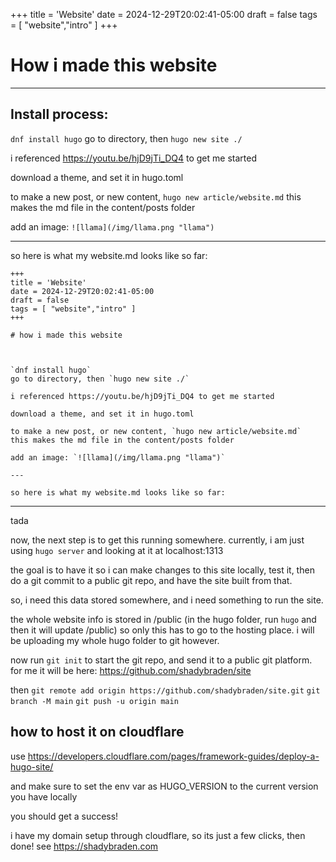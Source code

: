 +++
title = 'Website'
date = 2024-12-29T20:02:41-05:00
draft = false
tags = [ "website","intro" ]
+++

# How i made this website

---

## Install process:

`dnf install hugo`
go to directory, then `hugo new site ./`

i referenced https://youtu.be/hjD9jTi_DQ4 to get me started

download a theme, and set it in hugo.toml

to make a new post, or new content, `hugo new article/website.md`
this makes the md file in the content/posts folder

add an image: `![llama](/img/llama.png "llama")`

---

so here is what my website.md looks like so far:

```
+++
title = 'Website'
date = 2024-12-29T20:02:41-05:00
draft = false
tags = [ "website","intro" ]
+++

# how i made this website



`dnf install hugo`
go to directory, then `hugo new site ./`

i referenced https://youtu.be/hjD9jTi_DQ4 to get me started

download a theme, and set it in hugo.toml

to make a new post, or new content, `hugo new article/website.md`
this makes the md file in the content/posts folder

add an image: `![llama](/img/llama.png "llama")`

---

so here is what my website.md looks like so far:
```

---

tada

now, the next step is to get this running somewhere.
currently, i am just using `hugo server` and looking at it at localhost:1313

the goal is to have it so i can make changes to this site locally, test it, then do a git commit to a public git repo, and have the site built from that.

so, i need this data stored somewhere, and i need something to run the site.

the whole website info is stored in /public (in the hugo folder, run `hugo` and then it will update /public) so only this has to go to the hosting place. i will be uploading my whole hugo folder to git however.

now run  `git init` to start the git repo, and send it to a public git platform. for me it will be here:
https://github.com/shadybraden/site

then `git remote add origin https://github.com/shadybraden/site.git`
`git branch -M main`
`git push -u origin main`

## how to host it on cloudflare

 use https://developers.cloudflare.com/pages/framework-guides/deploy-a-hugo-site/

 and make sure to set the env var as HUGO_VERSION to the current version you have locally

 you should get a success!

 i have my domain setup through cloudflare, so its just a few clicks, then done! see https://shadybraden.com
